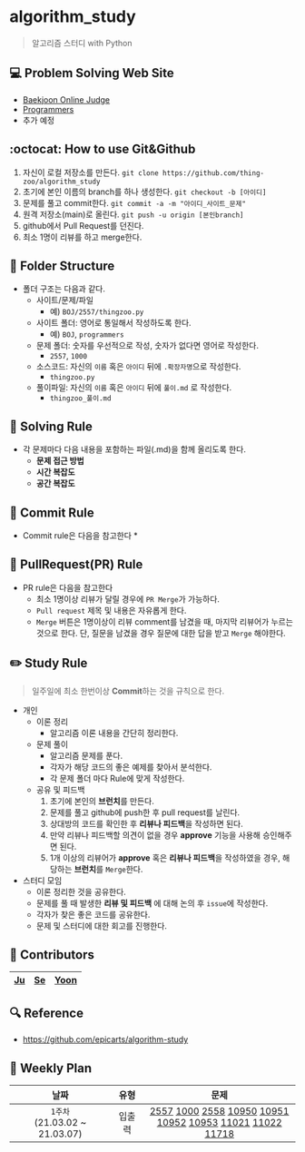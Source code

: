 # algorithm_study
> 알고리즘 스터디 with Python

## :computer: Problem Solving Web Site
* [Baekjoon Online Judge](https://www.acmicpc.net/)
* [Programmers](https://programmers.co.kr/learn/challenges)
* 추가 예정

## :octocat: How to use Git&Github
1. 자신이 로컬 저장소를 만든다.
```git clone https://github.com/thing-zoo/algorithm_study```
2. 초기에 본인 이름의 branch를 하나 생성한다.
```git checkout -b [아이디]```
3. 문제를 풀고 commit한다.
```git commit -a -m "아이디_사이트_문제"```
4. 원격 저장소(main)로 올린다.
```git push -u origin [본인branch]```
5. github에서 Pull Request를 던진다.
6. 최소 1명이 리뷰를 하고 merge한다.

## :open_file_folder: Folder Structure
* 폴더 구조는 다음과 같다. 
    * 사이트/문제/파일
        * 예) ```BOJ/2557/thingzoo.py```
    * 사이트 폴더: 영어로 통일해서 작성하도록 한다.
        * 예) ```BOJ```, ```programmers```
    * 문제 폴더: 숫자를 우선적으로 작성, 숫자가 없다면 영어로 작성한다.
        * ```2557```, ```1000```
    * 소스코드: 자신의 ```이름``` 혹은 ```아이디``` 뒤에 ```.확장자명```으로 작성한다.
        * ```thingzoo.py```
    * 풀이파일: 자신의 ```이름``` 혹은 ```아이디``` 뒤에 ```풀이.md``` 로 작성한다.
        * ```thingzoo_풀이.md```

## :page_facing_up: Solving Rule
* 각 문제마다 다음 내용을 포함하는 파일(.md)을 함께 올리도록 한다.
    * **문제 접근 방법** 
    * **시간 복잡도**
    * **공간 복잡도**

## :speech_balloon: Commit Rule
* Commit rule은 다음을 참고한다
    *

## :speech_balloon: PullRequest(PR) Rule
* PR rule은 다음을 참고한다
    * 최소 1명이상 리뷰가 달릴 경우에 ```PR Merge```가 가능하다.
    * ```Pull request``` 제목 및 내용은 자유롭게 한다.
    * ```Merge``` 버튼은 1명이상이 리뷰 comment를 남겼을 때, 마지막 리뷰어가 누르는 것으로 한다. 단, 질문을 남겼을 경우 질문에 대한 답을 받고 ```Merge``` 해야한다.

## :pencil2: Study Rule
> 일주일에 최소 한번이상 **Commit**하는 것을 규칙으로 한다.
* 개인
    * 이론 정리
        * 알고리즘 이론 내용을 간단히 정리한다.
    * 문제 풀이
        * 알고리즘 문제를 푼다.
        * 각자가 해당 코드의 좋은 예제를 찾아서 분석한다.
        * 각 문제 폴더 마다 Rule에 맞게 작성한다.
    * 공유 및 피드백
        1. 초기에 본인의 **브런치**를 만든다.
        2. 문제를 풀고 github에 push한 후 pull request를 날린다.
        3. 상대방의 코드를 확인한 후 **리뷰나 피드백**을 작성하면 된다.
        4. 만약 리뷰나 피드백할 의견이 없을 경우 **approve** 기능을 사용해 승인해주면 된다. 
        5. 1개 이상의 리뷰어가 **approve** 혹은 **리뷰나 피드백**을 작성하였을 경우, 해당하는 **브런치**를 ```Merge```한다.
* 스터디 모임
    * 이론 정리한 것을 공유한다.
    * 문제를 풀 때 발생한 **리뷰 및 피드백** 에 대해 논의 후 ```issue```에 작성한다.
    * 각자가 찾은 좋은 코드를 공유한다.
    * 문제 및 스터디에 대한 회고를 진행한다.


## :rainbow: Contributors
[Ju](https://github.com/thing-zoo)  | [Se](https://github.com/)  | [Yoon](https://github.com/)
--|--|--


## :mag: Reference
* https://github.com/epicarts/algorithm-study

## :calendar: Weekly Plan
날짜|유형|문제
:---:|:---:|:---:
```1주차```<br>(21.03.02 ~ 21.03.07)| 입출력 | [2557](https://www.acmicpc.net/problem/2557) [1000](https://www.acmicpc.net/problem/1000) [2558](https://www.acmicpc.net/problem/2558) [10950](https://www.acmicpc.net/problem/10950) [10951](https://www.acmicpc.net/problem/10951)<br> [10952](https://www.acmicpc.net/problem/10952) [10953](https://www.acmicpc.net/problem/10953) [11021](https://www.acmicpc.net/problem/11021) [11022](https://www.acmicpc.net/problem/11022) [11718](https://www.acmicpc.net/problem/11718)
